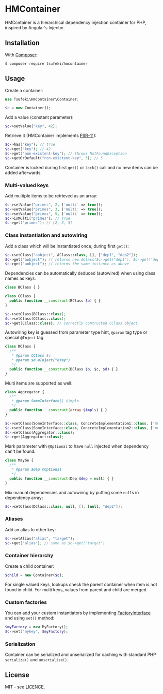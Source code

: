 HMContainer
===========

HMContainer is a hierarchical dependency injection container for PHP, inspired
by Angular's Injector.

Installation
------------

With [Composer](https://getcomposer.org/):
```
$ composer require tsufeki/hmcontainer
```

Usage
-----

Create a container:

```php
use Tsufeki\HmContainer\Container;

$c = new Container();
```

Add a value (constant parameter):

```php
$c->setValue("key", 42);
```

Retrieve it (HMContainer implements [PSR-11](https://github.com/php-fig/fig-standards/blob/master/accepted/PSR-11-container.md)):

```php
$c->has("key"); // true
$c->get("key"); // 42
$c->get("non-existent-key"); // throws NotFoundException
$c->getOrDefault("non-existent-key", 5); // 5
```

Container is locked during first `get()` or `lock()` call and no new items can
be added afterwards.

### Multi-valued keys

Add multiple items to be retrieved as an array:

```php
$c->setValue("primes", 2, ['multi' => true]);
$c->setValue("primes", 3, ['multi' => true]);
$c->setValue("primes", 5, ['multi' => true]);
$c->isMulti("primes"); // true
$c->get("primes"); // [2, 3, 5]
```

### Class instantiation and autowiring

Add a class which will be instantiated once, during first `get()`:

```php
$c->setClass("aobject", AClass::class, [], ["dep1", "dep2"]);
$c->get("aobject"); // returns new AClass($c->get("dep1"), $c->get("dep2"))
$c->get("aobject"); // returns the same instance as above
```

Dependencies can be automatically deduced (autowired) when using class names as keys:

```php
class BClass { }

class CClass {
  public function __construct(BClass $b) { }
}

$c->setClass(BClass::class);
$c->setClass(CClass::class);
$c->get(CClass::class); // correctly contructed CClass object
```

Autowiring key is guessed from parameter type hint, `@param` tag type or special `@Inject` tag:

```php
class DClass {
  /**
   * @param CClass $c
   * @param $d @Inject("dkey")
   */
  public function __construct(BClass $b, $c, $d) { }
}
```

Multi items are supported as well:

```php
class Aggregator {
  /**
   * @param SomeInterface[] $impls
   */
  public function __construct(array $impls) { }
}

$c->setClass(SomeInterface::class, ConcreteImplementation1::class, ['multi' => true]);
$c->setClass(SomeInterface::class, ConcreteImplementation2::class, ['multi' => true]);
$c->setClass(Aggregator::class);
$c->get(Aggregator::class);
```

Mark parameter with `@Optional` to have `null` injected when dependency can't
be found:

```php
class Maybe {
  /**
   * @param $dep @Optional
   */
  public function __construct(Dep $dep = null) { }
}
```

Mix manual dependencies and autowiring by putting some `null`s in dependency
array:

```php
$c->setClass(DClass::class, null, [], [null, "dep2"]);
```

### Aliases

Add an alias to other key:

```php
$c->setAlias("alias", "target");
$c->get("alias"); // same as $c->get("target")
```

### Container hierarchy

Create a child container:

```php
$child = new Container($c);
```

For single valued keys, lookups check the parent container when item is not
found in child. For multi keys, values from parent and child are merged.

### Custom factories

You can add your custom instantiators by implementing
[FactoryInterface](src/Tsufeki/HmContainer/FactoryInterface.php) and using
`set()` method:

```php
$myFactory = new MyFactory();
$c->set("mykey", $myFactory);
```

### Serialization

Container can be serialized and unserialized for caching with standard PHP
`serialize()` and `unserialize()`.

License
-------
MIT - see [LICENCE](LICENSE).

